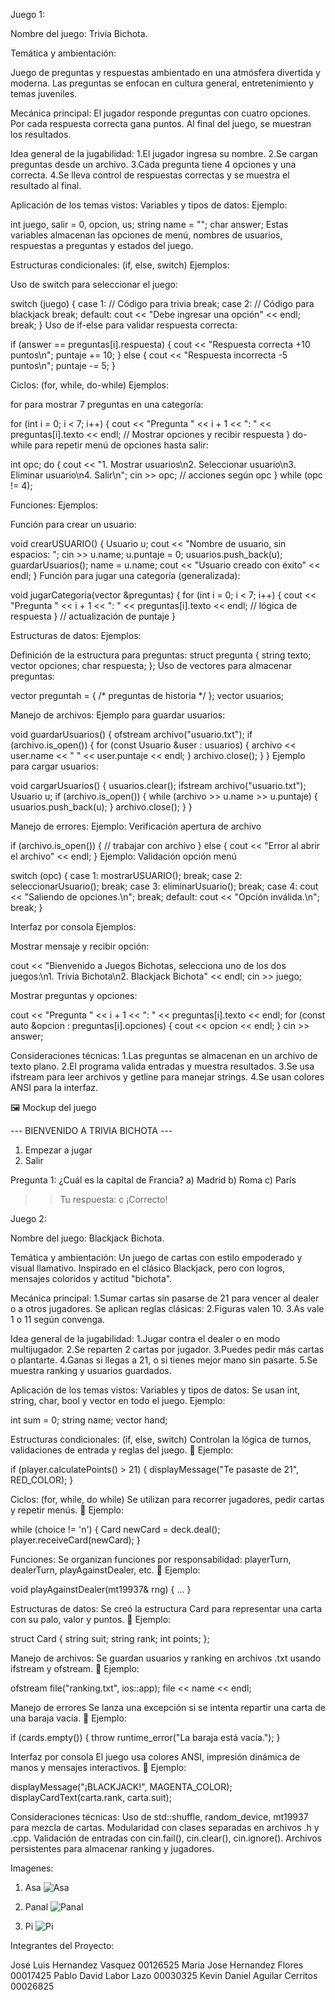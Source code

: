 Juego 1:

Nombre del juego:
Trivia Bichota.

Temática y ambientación:

Juego de preguntas y respuestas ambientado en una atmósfera divertida y moderna. Las preguntas se enfocan en cultura general, entretenimiento y temas juveniles.

Mecánica principal:
El jugador responde preguntas con cuatro opciones. Por cada respuesta correcta gana puntos. Al final del juego, se muestran los resultados.

Idea general de la jugabilidad:
1.El jugador ingresa su nombre.
2.Se cargan preguntas desde un archivo.
3.Cada pregunta tiene 4 opciones y una correcta.
4.Se lleva control de respuestas correctas y se muestra el resultado al final.

Aplicación de los temas vistos:
Variables y tipos de datos:
Ejemplo:

int juego, salir = 0, opcion, us;
string name = "";
char answer;
Estas variables almacenan las opciones de menú, nombres de usuarios, respuestas a preguntas y estados del juego.

Estructuras condicionales: (if, else, switch)
Ejemplos:

Uso de switch para seleccionar el juego:

switch (juego) {
    case 1:
        // Código para trivia
        break;
    case 2:
        // Código para blackjack
        break;
    default:
        cout << "Debe ingresar una opción" << endl;
        break;
}
Uso de if-else para validar respuesta correcta:


if (answer == preguntas[i].respuesta) {
    cout << "Respuesta correcta +10 puntos\n";
    puntaje += 10;
} else {
    cout << "Respuesta incorrecta -5 puntos\n";
    puntaje -= 5;
}

Ciclos: (for, while, do-while)
Ejemplos:

for para mostrar 7 preguntas en una categoría:


for (int i = 0; i < 7; i++) {
    cout << "Pregunta " << i + 1 << ": " << preguntas[i].texto << endl;
    // Mostrar opciones y recibir respuesta
}
do-while para repetir menú de opciones hasta salir:


int opc;
do {
    cout << "1. Mostrar usuarios\n2. Seleccionar usuario\n3. Eliminar usuario\n4. Salir\n";
    cin >> opc;
    // acciones según opc
} while (opc != 4);

Funciones:
Ejemplos:

Función para crear un usuario:

void crearUSUARIO() {
    Usuario u;
    cout << "Nombre de usuario, sin espacios: ";
    cin >> u.name;
    u.puntaje = 0;
    usuarios.push_back(u);
    guardarUsuarios();
    name = u.name;
    cout << "Usuario creado con éxito" << endl;
}
Función para jugar una categoría (generalizada):

void jugarCategoria(vector<pregunta> &preguntas) {
    for (int i = 0; i < 7; i++) {
        cout << "Pregunta " << i + 1 << ": " << preguntas[i].texto << endl;
        // lógica de respuesta
    }
    // actualización de puntaje
}

Estructuras de datos:
Ejemplos:

Definición de la estructura para preguntas:
struct pregunta {
    string texto;
    vector<string> opciones;
    char respuesta;
};
Uso de vectores para almacenar preguntas:

vector<pregunta> preguntah = { /* preguntas de historia */ };
vector<Usuario> usuarios;

Manejo de archivos:
Ejemplo para guardar usuarios:

void guardarUsuarios() {
    ofstream archivo("usuario.txt");
    if (archivo.is_open()) {
        for (const Usuario &user : usuarios) {
            archivo << user.name << " " << user.puntaje << endl;
        }
        archivo.close();
    }
}
Ejemplo para cargar usuarios:

void cargarUsuarios() {
    usuarios.clear();
    ifstream archivo("usuario.txt");
    Usuario u;
    if (archivo.is_open()) {
        while (archivo >> u.name >> u.puntaje) {
            usuarios.push_back(u);
        }
        archivo.close();
    }
}

Manejo de errores:
Ejemplo: Verificación apertura de archivo

if (archivo.is_open()) {
    // trabajar con archivo
} else {
    cout << "Error al abrir el archivo" << endl;
}
Ejemplo: Validación opción menú

switch (opc) {
    case 1: mostrarUSUARIO(); break;
    case 2: seleccionarUsuario(); break;
    case 3: eliminarUsuario(); break;
    case 4: cout << "Saliendo de opciones.\n"; break;
    default: cout << "Opción inválida.\n"; break;
}

Interfaz por consola
Ejemplos:

Mostrar mensaje y recibir opción:

cout << "Bienvenido a Juegos Bichotas, selecciona uno de los dos juegos:\n1. Trivia Bichota\n2. Blackjack Bichota" << endl;
cin >> juego;

Mostrar preguntas y opciones:

cout << "Pregunta " << i + 1 << ": " << preguntas[i].texto << endl;
for (const auto &opcion : preguntas[i].opciones) {
    cout << opcion << endl;
}
cin >> answer;

Consideraciones técnicas:
1.Las preguntas se almacenan en un archivo de texto plano.
2.El programa valida entradas y muestra resultados.
3.Se usa ifstream para leer archivos y getline para manejar strings.
4.Se usan colores ANSI para la interfaz.

🖼️ Mockup del juego

--- BIENVENIDO A TRIVIA BICHOTA ---
1. Empezar a jugar
2. Salir

Pregunta 1:
¿Cuál es la capital de Francia?
a) Madrid
b) Roma
c) París
>> Tu respuesta: c
¡Correcto!


Juego 2:

Nombre del juego:
Blackjack Bichota.

Temática y ambientación:
Un juego de cartas con estilo empoderado y visual llamativo. Inspirado en el clásico Blackjack, pero con logros, mensajes coloridos y actitud "bichota".

Mecánica principal:
1.Sumar cartas sin pasarse de 21 para vencer al dealer o a otros jugadores. Se aplican reglas clásicas:
2.Figuras valen 10.
3.As vale 1 o 11 según convenga.

Idea general de la jugabilidad:
1.Jugar contra el dealer o en modo multijugador.
2.Se reparten 2 cartas por jugador.
3.Puedes pedir más cartas o plantarte.
4.Ganas si llegas a 21, o si tienes mejor mano sin pasarte.
5.Se muestra ranking y usuarios guardados.

Aplicación de los temas vistos:
Variables y tipos de datos:
Se usan int, string, char, bool y vector<Card> en todo el juego.
Ejemplo:

int sum = 0;
string name;
vector<Card> hand;

Estructuras condicionales: (if, else, switch)
Controlan la lógica de turnos, validaciones de entrada y reglas del juego.
📌 Ejemplo:

if (player.calculatePoints() > 21) {
    displayMessage("Te pasaste de 21", RED_COLOR);
}

Ciclos: (for, while, do while)
Se utilizan para recorrer jugadores, pedir cartas y repetir menús.
📌 Ejemplo:

while (choice != 'n') {
    Card newCard = deck.deal();
    player.receiveCard(newCard);
}

Funciones:
Se organizan funciones por responsabilidad: playerTurn, dealerTurn, playAgainstDealer, etc.
📌 Ejemplo:

void playAgainstDealer(mt19937& rng) { ... }

Estructuras de datos:
Se creó la estructura Card para representar una carta con su palo, valor y puntos.
📌 Ejemplo:

struct Card {
    string suit;
    string rank;
    int points;
};

Manejo de archivos:
Se guardan usuarios y ranking en archivos .txt usando ifstream y ofstream.
📌 Ejemplo:

ofstream file("ranking.txt", ios::app);
file << name << endl;

Manejo de errores
Se lanza una excepción si se intenta repartir una carta de una baraja vacía.
📌 Ejemplo:

if (cards.empty()) {
    throw runtime_error("La baraja está vacía.");
}

 Interfaz por consola
El juego usa colores ANSI, impresión dinámica de manos y mensajes interactivos.
📌 Ejemplo:

displayMessage("¡BLACKJACK!", MAGENTA_COLOR);
displayCardText(carta.rank, carta.suit);

Consideraciones técnicas:
Uso de std::shuffle, random_device, mt19937 para mezcla de cartas.
Modularidad con clases separadas en archivos .h y .cpp.
Validación de entradas con cin.fail(), cin.clear(), cin.ignore().
Archivos persistentes para almacenar ranking y jugadores.

Imagenes:
1. Asa
![Asa](imagenes/asa.png)

2. Panal
![Panal](imagenes/panal.png)

3. Pi
![Pi](imagenes/pi.png)

Integrantes del Proyecto:

José Luis Hernandez Vasquez   00126525
Maria Jose Hernandez Flores   00017425
Pablo David Labor Lazo        00030325
Kevin Daniel Aguilar Cerritos 00026825
